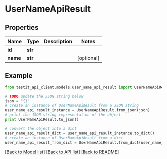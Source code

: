 # UserNameApiResult


## Properties
Name | Type | Description | Notes
------------ | ------------- | ------------- | -------------
**id** | **str** |  | 
**name** | **str** |  | [optional] 

## Example

```python
from testit_api_client.models.user_name_api_result import UserNameApiResult

# TODO update the JSON string below
json = "{}"
# create an instance of UserNameApiResult from a JSON string
user_name_api_result_instance = UserNameApiResult.from_json(json)
# print the JSON string representation of the object
print UserNameApiResult.to_json()

# convert the object into a dict
user_name_api_result_dict = user_name_api_result_instance.to_dict()
# create an instance of UserNameApiResult from a dict
user_name_api_result_from_dict = UserNameApiResult.from_dict(user_name_api_result_dict)
```
[[Back to Model list]](../README.md#documentation-for-models) [[Back to API list]](../README.md#documentation-for-api-endpoints) [[Back to README]](../README.md)


